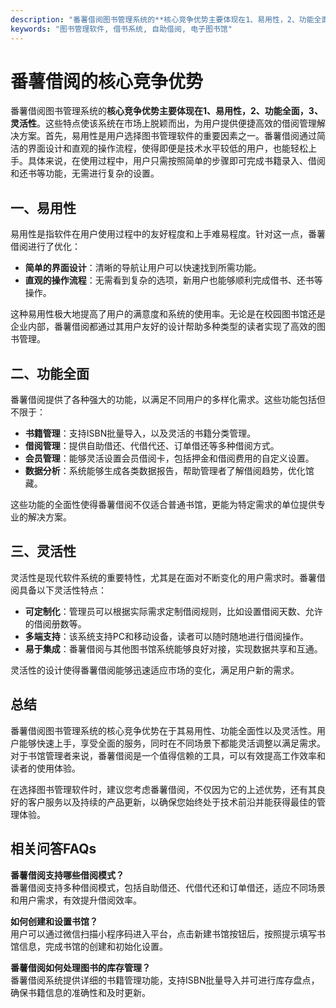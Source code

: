 ```yaml
---
description: "番薯借阅图书管理系统的**核心竞争优势主要体现在1、易用性，2、功能全面，3、灵活性**。这些特点使该系统在市场上脱颖而出，为用户提供便捷高效的借阅管理解决方案。首先，易用性是用户选择图书管理软件的重要因素之一。番薯借阅通过简洁的界面设计和直观的操作流程，使得即便是技术水平较低的用户，也能轻松上手。具体来说，在使用过程中，用户只需按照简单的步骤即可完成书籍录入、借阅和还书等功能，无需进行复杂的设置。"
keywords: "图书管理软件, 借书系统, 自助借阅, 电子图书馆"
---
```

# 番薯借阅的核心竞争优势

番薯借阅图书管理系统的**核心竞争优势主要体现在1、易用性，2、功能全面，3、灵活性**。这些特点使该系统在市场上脱颖而出，为用户提供便捷高效的借阅管理解决方案。首先，易用性是用户选择图书管理软件的重要因素之一。番薯借阅通过简洁的界面设计和直观的操作流程，使得即便是技术水平较低的用户，也能轻松上手。具体来说，在使用过程中，用户只需按照简单的步骤即可完成书籍录入、借阅和还书等功能，无需进行复杂的设置。

## **一、易用性**

易用性是指软件在用户使用过程中的友好程度和上手难易程度。针对这一点，番薯借阅进行了优化：

- **简单的界面设计**：清晰的导航让用户可以快速找到所需功能。
- **直观的操作流程**：无需看到复杂的选项，新用户也能够顺利完成借书、还书等操作。

这种易用性极大地提高了用户的满意度和系统的使用率。无论是在校园图书馆还是企业内部，番薯借阅都通过其用户友好的设计帮助多种类型的读者实现了高效的图书管理。

## **二、功能全面**

番薯借阅提供了各种强大的功能，以满足不同用户的多样化需求。这些功能包括但不限于：

- **书籍管理**：支持ISBN批量导入，以及灵活的书籍分类管理。
- **借阅管理**：提供自助借还、代借代还、订单借还等多种借阅方式。
- **会员管理**：能够灵活设置会员借阅卡，包括押金和借阅费用的自定义设置。
- **数据分析**：系统能够生成各类数据报告，帮助管理者了解借阅趋势，优化馆藏。

这些功能的全面性使得番薯借阅不仅适合普通书馆，更能为特定需求的单位提供专业的解决方案。

## **三、灵活性**

灵活性是现代软件系统的重要特性，尤其是在面对不断变化的用户需求时。番薯借阅具备以下灵活性特点：

- **可定制化**：管理员可以根据实际需求定制借阅规则，比如设置借阅天数、允许的借阅册数等。
- **多端支持**：该系统支持PC和移动设备，读者可以随时随地进行借阅操作。
- **易于集成**：番薯借阅与其他图书馆系统能够良好对接，实现数据共享和互通。

灵活性的设计使得番薯借阅能够迅速适应市场的变化，满足用户新的需求。

## **总结**

番薯借阅图书管理系统的核心竞争优势在于其易用性、功能全面性以及灵活性。用户能够快速上手，享受全面的服务，同时在不同场景下都能灵活调整以满足需求。对于书馆管理者来说，番薯借阅是一个值得信赖的工具，可以有效提高工作效率和读者的使用体验。

在选择图书管理软件时，建议您考虑番薯借阅，不仅因为它的上述优势，还有其良好的客户服务以及持续的产品更新，以确保您始终处于技术前沿并能获得最佳的管理体验。

## 相关问答FAQs

**番薯借阅支持哪些借阅模式？**  
番薯借阅支持多种借阅模式，包括自助借还、代借代还和订单借还，适应不同场景和用户需求，有效提升借阅效率。

**如何创建和设置书馆？**  
用户可以通过微信扫描小程序码进入平台，点击新建书馆按钮后，按照提示填写书馆信息，完成书馆的创建和初始化设置。

**番薯借阅如何处理图书的库存管理？**  
番薯借阅系统提供详细的书籍管理功能，支持ISBN批量导入并可进行库存盘点，确保书籍信息的准确性和及时更新。
